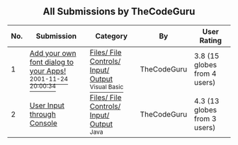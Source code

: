 ﻿<div align="center">

## All Submissions by TheCodeGuru

</div>

No.  | Submission | Category | By   | User Rating
---- | ---------- | -------- | ---- | -----------
1 | [Add your own font dialog to your Apps\!<br /><sup>2001-11-24 20:00:34</sup>](https://github.com/Planet-Source-Code/thecodeguru-add-your-own-font-dialog-to-your-apps__1-29175) | [Files/ File Controls/ Input/ Output<br /><sup>Visual Basic</sup>](../ByCategory/files-file-controls-input-output__1-3.md) | TheCodeGuru | 3.8 (15 globes from 4 users)
2 | [User Input through Console<br />](https://github.com/Planet-Source-Code/thecodeguru-user-input-through-console__2-3932) | [Files/ File Controls/ Input/ Output<br /><sup>Java</sup>](../ByCategory/files-file-controls-input-output__2-58.md) | TheCodeGuru | 4.3 (13 globes from 3 users)
